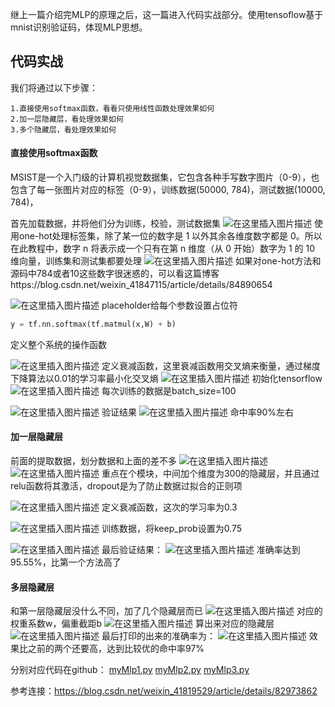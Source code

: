 继上一篇介绍完MLP的原理之后，这一篇进入代码实战部分。使用tensoflow基于mnist识别验证码，体现MLP思想。

## 代码实战
我们将通过以下步骤：
	
	1.直接使用softmax函数，看看只使用线性函数处理效果如何
	2.加一层隐藏层，看处理效果如何
	3.多个隐藏层，看处理效果如何


#### 直接使用softmax函数
MSIST是一个入门级的计算机视觉数据集，它包含各种手写数字图片（0-9），也包含了每一张图片对应的标签（0-9），训练数据(50000, 784)，测试数据(10000, 784)，

首先加载数据，并将他们分为训练，校验，测试数据集
![在这里插入图片描述](https://img-blog.csdnimg.cn/20191207155226243.png)
使用one-hot处理标签集，除了某一位的数字是 1 以外其余各维度数字都是 0。所以在此教程中，数字 n 将表示成一个只有在第 n 维度（从 0 开始）数字为 1 的 10 维向量，训练集和测试集都要处理
![在这里插入图片描述](https://img-blog.csdnimg.cn/201912071613417.png)
如果对one-hot方法和源码中784或者10这些数字很迷惑的，可以看这篇博客https://blog.csdn.net/weixin_41847115/article/details/84890654

![在这里插入图片描述](https://img-blog.csdnimg.cn/20191207161554448.png)
placeholder给每个参数设置占位符

```python
y = tf.nn.softmax(tf.matmul(x,W) + b)
```
定义整个系统的操作函数

![在这里插入图片描述](https://img-blog.csdnimg.cn/20191207161910592.png)
定义衰减函数，这里衰减函数用交叉熵来衡量，通过梯度下降算法以0.01的学习率最小化交叉熵
![在这里插入图片描述](https://img-blog.csdnimg.cn/20191207162043479.png)
初始化tensorflow
![在这里插入图片描述](https://img-blog.csdnimg.cn/20191207163815199.png)
每次训练的数据是batch_size=100

![在这里插入图片描述](https://img-blog.csdnimg.cn/20191207164811855.png)
验证结果
![在这里插入图片描述](https://img-blog.csdnimg.cn/20191207164949433.png?x-oss-process=image/watermark,type_ZmFuZ3poZW5naGVpdGk,shadow_10,text_aHR0cHM6Ly9ibG9nLmNzZG4ubmV0L3FxXzM5OTM2NDM0,size_16,color_FFFFFF,t_70)
命中率90%左右

#### 加一层隐藏层

前面的提取数据，划分数据和上面的差不多
![在这里插入图片描述](https://img-blog.csdnimg.cn/20191207171257998.png?x-oss-process=image/watermark,type_ZmFuZ3poZW5naGVpdGk,shadow_10,text_aHR0cHM6Ly9ibG9nLmNzZG4ubmV0L3FxXzM5OTM2NDM0,size_16,color_FFFFFF,t_70)
![在这里插入图片描述](https://img-blog.csdnimg.cn/20191207171441115.png?x-oss-process=image/watermark,type_ZmFuZ3poZW5naGVpdGk,shadow_10,text_aHR0cHM6Ly9ibG9nLmNzZG4ubmV0L3FxXzM5OTM2NDM0,size_16,color_FFFFFF,t_70)
重点在个模块，中间加个维度为300的隐藏层，并且通过relu函数将其激活，dropout是为了防止数据过拟合的正则项

![在这里插入图片描述](https://img-blog.csdnimg.cn/20191207171730781.png)
定义衰减函数，这次的学习率为0.3

![在这里插入图片描述](https://img-blog.csdnimg.cn/20191207171853770.png)
训练数据，将keep_prob设置为0.75

![在这里插入图片描述](https://img-blog.csdnimg.cn/20191207171938177.png)
最后验证结果：
![在这里插入图片描述](https://img-blog.csdnimg.cn/20191207172017462.png)
准确率达到95.55%，比第一个方法高了
#### 多层隐藏层
和第一层隐藏层没什么不同，加了几个隐藏层而已
![在这里插入图片描述](https://img-blog.csdnimg.cn/20191207172259374.png)
对应的权重系数w，偏重截距b
![在这里插入图片描述](https://img-blog.csdnimg.cn/20191207172335104.png?x-oss-process=image/watermark,type_ZmFuZ3poZW5naGVpdGk,shadow_10,text_aHR0cHM6Ly9ibG9nLmNzZG4ubmV0L3FxXzM5OTM2NDM0,size_16,color_FFFFFF,t_70)
算出来对应的隐藏层
![在这里插入图片描述](https://img-blog.csdnimg.cn/20191207172400798.png?x-oss-process=image/watermark,type_ZmFuZ3poZW5naGVpdGk,shadow_10,text_aHR0cHM6Ly9ibG9nLmNzZG4ubmV0L3FxXzM5OTM2NDM0,size_16,color_FFFFFF,t_70)
最后打印的出来的准确率为：
![在这里插入图片描述](https://img-blog.csdnimg.cn/20191207172522941.png?x-oss-process=image/watermark,type_ZmFuZ3poZW5naGVpdGk,shadow_10,text_aHR0cHM6Ly9ibG9nLmNzZG4ubmV0L3FxXzM5OTM2NDM0,size_16,color_FFFFFF,t_70)
效果比之前的两个还要高，达到比较优的命中率97%

分别对应代码在github：
[myMlp1.py](https://github.com/Xandra-chan/Deep-learning-of-DGA/blob/master/code/algorithm_principle/myXgboost1.py)
[myMlp2.py](https://github.com/Xandra-chan/Deep-learning-of-DGA/blob/master/code/algorithm_principle/myXgboost2.py)
[myMlp3.py](https://github.com/Xandra-chan/Deep-learning-of-DGA/blob/master/code/algorithm_principle/myXGBoost3.py)

参考连接：https://blog.csdn.net/weixin_41819529/article/details/82973862